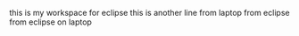this is my workspace for eclipse
this is another line
from laptop
from eclipse
from eclipse on laptop